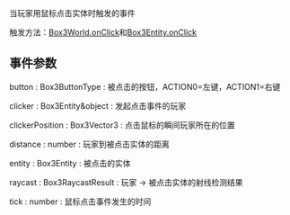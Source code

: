 当玩家用鼠标点击实体时触发的事件

触发方法：[Box3World.onClick]()和[Box3Entity.onClick]()

## 事件参数

<property>button</property> : <def>Box3ButtonType</def>
: 被点击的按钮，ACTION0=左键，ACTION1=右键

<property>clicker</property> : <def>Box3Entity</def>&object
: 发起点击事件的玩家

<property>clickerPosition</property> : <def>Box3Vector3</def>
: 点击鼠标的瞬间玩家所在的位置

<property>distance</property> : <def>number</def>
: 玩家到被点击实体的距离

<property>entity</property> : <def>Box3Entity</def>
: 被点击的实体

<property>raycast</property> : <def>Box3RaycastResult</def>
: 玩家 -> 被点击实体的射线检测结果

<property>tick</property> : <def>number</def>
: 鼠标点击事件发生的时间
